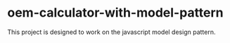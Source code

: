 # oem-calculator-with-model-pattern

This project is designed to work on the javascript model design pattern.
